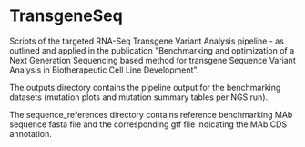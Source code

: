# TransgeneSeq
Scripts of the targeted RNA-Seq Transgene Variant Analysis pipeline - as outlined and applied in the publication "Benchmarking and optimization of a Next Generation Sequencing based method for transgene Sequence Variant Analysis in Biotherapeutic Cell Line Development".

The outputs directory contains the pipeline output for the benchmarking datasets (mutation plots and mutation summary tables per NGS run).

The sequence_references directory contains reference benchmarking MAb sequence fasta file and the corresponding gtf file indicating the MAb CDS annotation.
